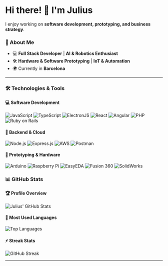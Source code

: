 # Hi there! 👋 I'm Julius

I enjoy working on **software development, prototyping, and business strategy**.

### 🚀 About Me  
- 💻 **Full Stack Developer** | **AI & Robotics Enthusiast**  
- 🛠 **Hardware & Software Prototyping** | **IoT & Automation**  
- 🌍 Currently in **Barcelona** 

---

### 🛠 **Technologies & Tools**  

#### **💻 Software Development**  
![JavaScript](https://img.shields.io/badge/-JavaScript-F7DF1E?logo=javascript&logoColor=black&style=flat)
![TypeScript](https://img.shields.io/badge/-TypeScript-007ACC?logo=typescript&logoColor=white&style=flat)
![ElectronJS](https://img.shields.io/badge/-ElectronJS-47848F?logo=electron&logoColor=white&style=flat)
![React](https://img.shields.io/badge/-React-61DAFB?logo=react&logoColor=white&style=flat)
![Angular](https://img.shields.io/badge/-Angular-DD0031?logo=angular&logoColor=white&style=flat)
![PHP](https://img.shields.io/badge/-PHP-777BB4?logo=php&logoColor=white&style=flat)
![Ruby on Rails](https://img.shields.io/badge/-Ruby_on_Rails-CC0000?logo=ruby-on-rails&logoColor=white&style=flat)

#### **🔧 Backend & Cloud**  
![Node.js](https://img.shields.io/badge/-Node.js-339933?logo=node.js&logoColor=white&style=flat)
![Express.js](https://img.shields.io/badge/-Express.js-000000?logo=express&logoColor=white&style=flat)
![AWS](https://img.shields.io/badge/-AWS-232F3E?logo=amazon-aws&logoColor=white&style=flat)
![Postman](https://img.shields.io/badge/-Postman-FF6C37?logo=postman&logoColor=white&style=flat)

#### **🤖 Prototyping & Hardware**  
![Arduino](https://img.shields.io/badge/-Arduino-00979D?logo=arduino&logoColor=white&style=flat)
![Raspberry Pi](https://img.shields.io/badge/-RaspberryPi-C51A4A?logo=raspberry-pi&logoColor=white&style=flat)
![EasyEDA](https://img.shields.io/badge/-EasyEDA-4A90E2?logo=easyeda&logoColor=white&style=flat)
![Fusion 360](https://img.shields.io/badge/-Fusion360-FAA61A?logo=autodesk&logoColor=white&style=flat)
![SolidWorks](https://img.shields.io/badge/-SolidWorks-FF0000?logo=solidworks&logoColor=white&style=flat)

### 📊 **GitHub Stats**  

#### 🏆 **Profile Overview**  
![Julius' GitHub Stats](https://github-readme-stats.vercel.app/api?username=juliusnoelbanayo&show_icons=true&theme=radical&count_private=true)

#### 🚀 **Most Used Languages**  
![Top Languages](https://github-readme-stats.vercel.app/api/top-langs/?username=juliusnoelbanayo&layout=compact&theme=radical)

#### ⚡ **Streak Stats**  
![GitHub Streak](https://github-readme-streak-stats.herokuapp.com/?user=juliusnoelbanayo&theme=radical)

---
